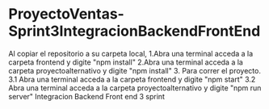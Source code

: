 # ProyectoVentas-Sprint3IntegracionBackendFrontEnd  
Al copiar el repositorio a su carpeta local,
1.Abra una terminal  acceda a la carpeta frontend y digite "npm install" 
2.Abra una terminal  acceda a la carpeta proyectoalternativo y digite "npm install" 
3. Para correr el proyecto.
3.1 Abra una terminal  acceda a la carpeta frontend y digite "npm start" 
3.2 Abra una terminal  acceda a la carpeta proyectoalternativo y digite "npm run server" 
Integracion Backend Front end 3 sprint

